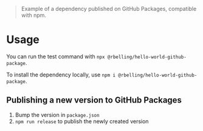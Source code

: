 > Example of a dependency published on GitHub Packages, compatible with npm.

# Usage
You can run the test command with `npx @rbelling/hello-world-github-package`.

To install the dependency locally, use `npm i @rbelling/hello-world-github-package`.

## Publishing a new version to GitHub Packages
1. Bump the version in `package.json`
2. `npm run release` to publish the newly created version
